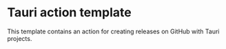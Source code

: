# Tauri action template

This template contains an action for creating releases on GitHub with Tauri projects.
